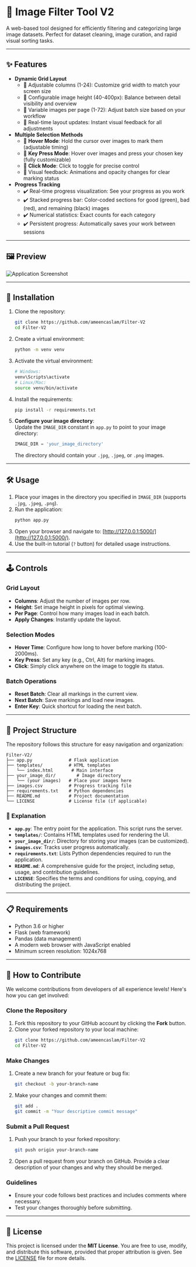 # 🎨 Image Filter Tool V2

A web-based tool designed for efficiently filtering and categorizing large image datasets. Perfect for dataset cleaning, image curation, and rapid visual sorting tasks.

---

## ✨ Features

- **Dynamic Grid Layout**
  - 🔹 Adjustable columns (1-24): Customize grid width to match your screen size
  - 🔹 Configurable image height (40-400px): Balance between detail visibility and overview
  - 🔹 Variable images per page (1-72): Adjust batch size based on your workflow
  - 🔹 Real-time layout updates: Instant visual feedback for all adjustments
- **Multiple Selection Methods**
  - 🔸 **Hover Mode**: Hold the cursor over images to mark them (adjustable timing)
  - 🔸 **Key Press Mode**: Hover over images and press your chosen key (fully customizable)
  - 🔸 **Click Mode**: Click to toggle for precise control
  - 🔸 Visual feedback: Animations and opacity changes for clear marking status
- **Progress Tracking**
  - ✔️ Real-time progress visualization: See your progress as you work
  - ✔️ Stacked progress bar: Color-coded sections for good (green), bad (red), and remaining (black) images
  - ✔️ Numerical statistics: Exact counts for each category
  - ✔️ Persistent progress: Automatically saves your work between sessions

---

## 🖼️ Preview

![Application Screenshot](https://i.postimg.cc/xjpgL9pR/Screenshot-20241125-104545.png)

---

## 🚀 Installation

1. Clone the repository:

   ```bash
   git clone https://github.com/ameencaslam/Filter-V2
   cd Filter-V2
   ```

2. Create a virtual environment:

   ```bash
   python -m venv venv
   ```

3. Activate the virtual environment:

   ```bash
   # Windows:
   venv\Scripts\activate
   # Linux/Mac:
   source venv/bin/activate
   ```

4. Install the requirements:

   ```bash
   pip install -r requirements.txt
   ```

5. **Configure your image directory**:  
   Update the `IMAGE_DIR` constant in `app.py` to point to your image directory:
   ```python
   IMAGE_DIR = 'your_image_directory'
   ```
   The directory should contain your `.jpg`, `.jpeg`, or `.png` images.

---

## 🛠️ Usage

1. Place your images in the directory you specified in `IMAGE_DIR` (supports `.jpg`, `.jpeg`, `.png`).
2. Run the application:
   ```bash
   python app.py
   ```
3. Open your browser and navigate to: [http://127.0.0.1:5000/](http://127.0.0.1:5000/).
4. Use the built-in tutorial (`?` button) for detailed usage instructions.

---

## 🕹️ Controls

### Grid Layout

- **Columns**: Adjust the number of images per row.
- **Height**: Set image height in pixels for optimal viewing.
- **Per Page**: Control how many images load in each batch.
- **Apply Changes**: Instantly update the layout.

### Selection Modes

- **Hover Time**: Configure how long to hover before marking (100-2000ms).
- **Key Press**: Set any key (e.g., Ctrl, Alt) for marking images.
- **Click**: Simply click anywhere on the image to toggle its status.

### Batch Operations

- **Reset Batch**: Clear all markings in the current view.
- **Next Batch**: Save markings and load new images.
- **Enter Key**: Quick shortcut for loading the next batch.

---

## 📂 Project Structure

The repository follows this structure for easy navigation and organization:

```
Filter-V2/
├── app.py              # Flask application
├── templates/          # HTML templates
│   └── index.html       # Main interface
├── your_image_dir/        # Image directory
│   └── (your images)   # Place your images here
├── images.csv          # Progress tracking file
├── requirements.txt    # Python dependencies
├── README.md           # Project documentation
└── LICENSE             # License file (if applicable)
```

### 📘 Explanation

- **`app.py`**: The entry point for the application. This script runs the server.
- **`templates/`**: Contains HTML templates used for rendering the UI.
- **`your_image_dir/`**: Directory for storing your images (can be customized).
- **`images.csv`**: Tracks user progress automatically.
- **`requirements.txt`**: Lists Python dependencies required to run the application.
- **`README.md`**: A comprehensive guide for the project, including setup, usage, and contribution guidelines.
- **`LICENSE`**: Specifies the terms and conditions for using, copying, and distributing the project.

---

## 📋 Requirements

- Python 3.6 or higher
- Flask (web framework)
- Pandas (data management)
- A modern web browser with JavaScript enabled
- Minimum screen resolution: 1024x768

---

## 🎯 How to Contribute

We welcome contributions from developers of all experience levels! Here's how you can get involved:

### Clone the Repository

1. Fork this repository to your GitHub account by clicking the **Fork** button.
2. Clone your forked repository to your local machine:
   ```bash
   git clone https://github.com/ameencaslam/Filter-V2
   cd Filter-V2
   ```

### Make Changes

1. Create a new branch for your feature or bug fix:
   ```bash
   git checkout -b your-branch-name
   ```
2. Make your changes and commit them:
   ```bash
   git add .
   git commit -m "Your descriptive commit message"
   ```

### Submit a Pull Request

1. Push your branch to your forked repository:
   ```bash
   git push origin your-branch-name
   ```
2. Open a pull request from your branch on GitHub. Provide a clear description of your changes and why they should be merged.

### Guidelines

- Ensure your code follows best practices and includes comments where necessary.
- Test your changes thoroughly before submitting.

---

## 📜 License

This project is licensed under the **MIT License**. You are free to use, modify, and distribute this software, provided that proper attribution is given. See the [LICENSE](LICENSE) file for more details.
